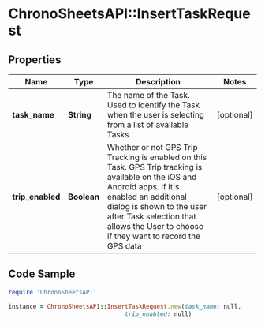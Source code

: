 # ChronoSheetsAPI::InsertTaskRequest

## Properties

Name | Type | Description | Notes
------------ | ------------- | ------------- | -------------
**task_name** | **String** | The name of the Task.  Used to identify the Task when the user is selecting from a list of available Tasks | [optional] 
**trip_enabled** | **Boolean** | Whether or not GPS Trip Tracking is enabled on this Task.  GPS Trip tracking is available on the iOS and Android apps.  If it&#39;s enabled an additional dialog is shown to the user after Task selection that allows the User to choose if they want to record the GPS data | [optional] 

## Code Sample

```ruby
require 'ChronoSheetsAPI'

instance = ChronoSheetsAPI::InsertTaskRequest.new(task_name: null,
                                 trip_enabled: null)
```


